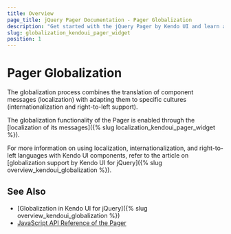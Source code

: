 ```yaml
---
title: Overview
page_title: jQuery Pager Documentation - Pager Globalization
description: "Get started with the jQuery Pager by Kendo UI and learn about the globalization options it supports."
slug: globalization_kendoui_pager_widget
position: 1
---
```


# Pager Globalization

The globalization process combines the translation of component messages (localization) with adapting them to specific cultures (internationalization and right-to-left support).

The globalization functionality of the Pager is enabled through the [localization of its messages]({% slug localization_kendoui_pager_widget %}).

For more information on using localization, internationalization, and right-to-left languages with Kendo UI components, refer to the article on [globalization support by Kendo UI for jQuery]({% slug overview_kendoui_globalization %}).

## See Also

* [Globalization in Kendo UI for jQuery]({% slug overview_kendoui_globalization %})
* [JavaScript API Reference of the Pager](/api/javascript/ui/pager)
